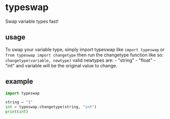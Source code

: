 # typeswap

Swap variable types fast!

## usage
To swap your variable type, simply import typeswap like
`import typeswap` or `from typeswap import changetype`
then run the changetype function like so: `changetype(variable, newtype)`
valid newtypes are:
    - "string"
    - "float"
    - "int"
and variable will be the original value to change.

## example
```python
import typeswap

string = "1"
int = typeswap.changetype(string, "int")
print(int) 
```